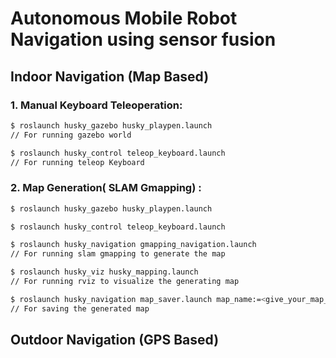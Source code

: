 # Autonomous Mobile Robot Navigation using sensor fusion

## Indoor Navigation (Map Based)
### 1. Manual Keyboard Teleoperation:
```bash
$ roslaunch husky_gazebo husky_playpen.launch
// For running gazebo world

$ roslaunch husky_control teleop_keyboard.launch
// For running teleop Keyboard
```
### 2. Map Generation( SLAM Gmapping) :
```bash
$ roslaunch husky_gazebo husky_playpen.launch

$ roslaunch husky_control teleop_keyboard.launch

$ roslaunch husky_navigation gmapping_navigation.launch
// For running slam gmapping to generate the map

$ roslaunch husky_viz husky_mapping.launch
// For running rviz to visualize the generating map

$ roslaunch husky_navigation map_saver.launch map_name:=<give_your_map_name>
// For saving the generated map
```

## Outdoor Navigation (GPS Based)
